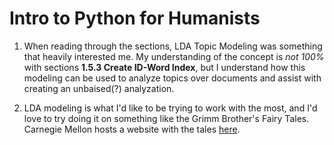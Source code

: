 # Intro to Python for Humanists

1. When reading through the sections, LDA Topic Modeling was something that heavily interested me. My understanding of the concept is *not 100%* with sections **1.5.3 Create ID-Word Index**, but I understand how this modeling can be used to analyze topics over documents and assist with creating an unbaised(?) analyzation. 

1. LDA modeling is what I'd like to be trying  to work with the most, and I'd love to try doing it on something like the Grimm Brother's Fairy Tales. Carnegie Mellon hosts a website with the tales [here](https://www.cs.cmu.edu/~spok/grimmtmp/).

